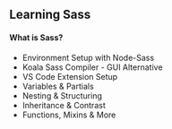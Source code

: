<h2>Learning Sass</h2>

<h4>What is Sass?</h4>

<ul>
  <li>Environment Setup with Node-Sass</li>
  <li>Koala Sass Compiler - GUI Alternative</li>
  <li>VS Code Extension Setup</li>
  <li>Variables &amp; Partials</li>
  <li>Nesting &amp; Structuring</li>
  <li>Inheritance &amp; Contrast</li>
  <li>Functions, Mixins &amp; More</li>
</ul>

